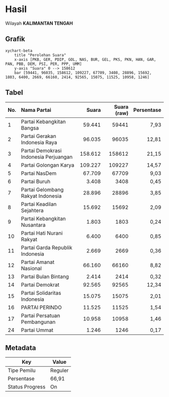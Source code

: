 # Hasil

Wilayah **KALIMANTAN TENGAH**

## Grafik

```mermaid
xychart-beta
    title "Perolehan Suara"
    x-axis [PKB, GER, PDIP, GOL, NAS, BUR, GEL, PKS, PKN, HAN, GAR, PAN, PBB, DEM, PSI, PER, PPP, UMM]
    y-axis "Suara" 0 --> 158612
    bar [59441, 96035, 158612, 109227, 67709, 3408, 28896, 15692, 1803, 6400, 2669, 66160, 2414, 92565, 15075, 11525, 10958, 1246]
```

## Tabel

| No. | Nama Partai                           | Suara   | Suara (raw) | Persentase |
|:--- |:------------------------------------- | -------:| -----------:| ----------:|
| 1   | Partai Kebangkitan Bangsa             | 59.441  | 59441       | 7,93       |
| 2   | Partai Gerakan Indonesia Raya         | 96.035  | 96035       | 12,81      |
| 3   | Partai Demokrasi Indonesia Perjuangan | 158.612 | 158612      | 21,15      |
| 4   | Partai Golongan Karya                 | 109.227 | 109227      | 14,57      |
| 5   | Partai NasDem                         | 67.709  | 67709       | 9,03       |
| 6   | Partai Buruh                          | 3.408   | 3408        | 0,45       |
| 7   | Partai Gelombang Rakyat Indonesia     | 28.896  | 28896       | 3,85       |
| 8   | Partai Keadilan Sejahtera             | 15.692  | 15692       | 2,09       |
| 9   | Partai Kebangkitan Nusantara          | 1.803   | 1803        | 0,24       |
| 10  | Partai Hati Nurani Rakyat             | 6.400   | 6400        | 0,85       |
| 11  | Partai Garda Republik Indonesia       | 2.669   | 2669        | 0,36       |
| 12  | Partai Amanat Nasional                | 66.160  | 66160       | 8,82       |
| 13  | Partai Bulan Bintang                  | 2.414   | 2414        | 0,32       |
| 14  | Partai Demokrat                       | 92.565  | 92565       | 12,34      |
| 15  | Partai Solidaritas Indonesia          | 15.075  | 15075       | 2,01       |
| 16  | PARTAI PERINDO                        | 11.525  | 11525       | 1,54       |
| 17  | Partai Persatuan Pembangunan          | 10.958  | 10958       | 1,46       |
| 24  | Partai Ummat                          | 1.246   | 1246        | 0,17       |


## Metadata

| Key             | Value   |
| --------------- | ------- |
| Tipe Pemilu     | Reguler |
| Persentase      | 66,91   |
| Status Progress | On      |



